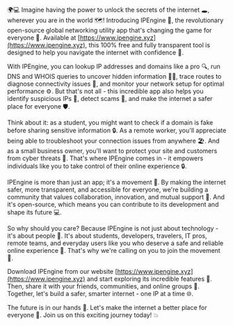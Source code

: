 🌍💻 Imagine having the power to unlock the secrets of the internet 🕳️, wherever you are in the world 🗺️! Introducing IPEngine 🔧, the revolutionary open-source global networking utility app that's changing the game for everyone 🤩. Available at [https://www.ipengine.xyz](https://www.ipengine.xyz), this 100% free and fully transparent tool is designed to help you navigate the internet with confidence 💪.

With IPEngine, you can lookup IP addresses and domains like a pro 🔍, run DNS and WHOIS queries to uncover hidden information 🕵️‍♀️, trace routes to diagnose connectivity issues 📡, and monitor your network setup for optimal performance ⚙️. But that's not all - this incredible app also helps you identify suspicious IPs 👀, detect scams 🚫, and make the internet a safer place for everyone 🛡️.

Think about it: as a student, you might want to check if a domain is fake before sharing sensitive information 🔒. As a remote worker, you'll appreciate being able to troubleshoot your connection issues from anywhere 🏖️. And as a small business owner, you'll want to protect your site and customers from cyber threats 💼. That's where IPEngine comes in - it empowers individuals like you to take control of their online experience 🔒.

IPEngine is more than just an app; it's a movement 🚀. By making the internet safer, more transparent, and accessible for everyone, we're building a community that values collaboration, innovation, and mutual support 🤝. And it's open-source, which means you can contribute to its development and shape its future 💻.

So why should you care? Because IPEngine is not just about technology - it's about people 👥. It's about students, developers, travelers, IT pros, remote teams, and everyday users like you who deserve a safe and reliable online experience 🌟. That's why we're calling on you to join the movement 💪.

Download IPEngine from our website [https://www.ipengine.xyz](https://www.ipengine.xyz) and start exploring its incredible features 🔧. Then, share it with your friends, communities, and online groups 👫. Together, let's build a safer, smarter internet - one IP at a time 🌐.

The future is in our hands 🌟. Let's make the internet a better place for everyone 🤝. Join us on this exciting journey today! 💥